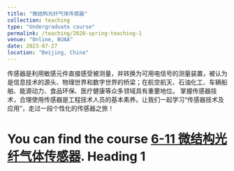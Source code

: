 ```yaml
---
title: "微结构光纤气体传感器"
collection: teaching
type: "Undergraduate course"
permalink: /teaching/2020-spring-teaching-1
venue: "Online, BUAA"
date: 2023-07-27
location: "Beijing, China"
---
```

传感器是利用敏感元件直接感受被测量，并转换为可用电信号的测量装置，被认为是信息技术的源头、物理世界和数字世界的桥梁；在航空航天、石油化工、车辆船舶、能源动力、食品环保、医疗健康等众多领域具有重要地位。 掌握传感器技术，合理使用传感器是工程技术人员的基本素养。让我们一起学习“传感器技术及应用”，走过一段个性化的传感器之旅！

You can find the course [6-11 微结构光纤气体传感器](https://www.xuetangx.com/learn/buaa08031003697/buaa08031003697/16907838/video/36309662).
Heading 1
======
